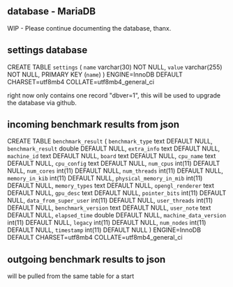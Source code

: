 database - MariaDB
------------------

WIP - Please continue documenting the database, thanx.

settings database
-----------------
CREATE TABLE `settings` (
  `name` varchar(30) NOT NULL,
  `value` varchar(255) NOT NULL,
  PRIMARY KEY (`name`)
) ENGINE=InnoDB DEFAULT CHARSET=utf8mb4 COLLATE=utf8mb4_general_ci


right now only contains one record "dbver=1", this will be used to upgrade the database via github.


incoming benchmark results from json
--------------------------------------

CREATE TABLE `benchmark_result` (
  `benchmark_type` text DEFAULT NULL,
  `benchmark_result` double DEFAULT NULL,
  `extra_info` text DEFAULT NULL,
  `machine_id` text DEFAULT NULL,
  `board` text DEFAULT NULL,
  `cpu_name` text DEFAULT NULL,
  `cpu_config` text DEFAULT NULL,
  `num_cpus` int(11) DEFAULT NULL,
  `num_cores` int(11) DEFAULT NULL,
  `num_threads` int(11) DEFAULT NULL,
  `memory_in_kib` int(11) DEFAULT NULL,
  `physical_memory_in_mib` int(11) DEFAULT NULL,
  `memory_types` text DEFAULT NULL,
  `opengl_renderer` text DEFAULT NULL,
  `gpu_desc` text DEFAULT NULL,
  `pointer_bits` int(11) DEFAULT NULL,
  `data_from_super_user` int(11) DEFAULT NULL,
  `user_threads` int(11) DEFAULT NULL,
  `benchmark_version` text DEFAULT NULL,
  `user_note` text DEFAULT NULL,
  `elapsed_time` double DEFAULT NULL,
  `machine_data_version` int(11) DEFAULT NULL,
  `legacy` int(11) DEFAULT NULL,
  `num_nodes` int(11) DEFAULT NULL,
  `timestamp` int(11) DEFAULT NULL
) ENGINE=InnoDB DEFAULT CHARSET=utf8mb4 COLLATE=utf8mb4_general_ci


outgoing benchmark results to json
-----------------------------------
will be pulled from the same table for a start
